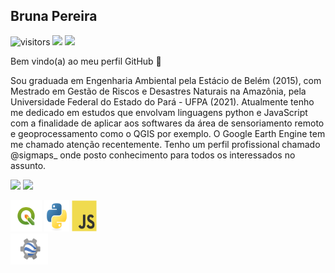 <h2>Bruna Pereira</h2>



<!--Rede sociais-->
![visitors](https://visitor-badge.laobi.icu/badge?page_id=Brularissap.earthengine-js)
<a href ="https://www.instagram.com/sigmaps_/"><img src="https://img.shields.io/badge/My-Instagram-red"></a>
<a href ="https://www.linkedin.com/in/bruna-pereira-989395ab/"><img src="https://img.shields.io/badge/My-Linkedin-blue"></a>

Bem vindo(a) ao meu perfil GitHub 👋
 
<!-- Quem sou eu?-->
Sou graduada em Engenharia Ambiental pela Estácio de Belém (2015), com Mestrado em Gestão de Riscos e Desastres Naturais na Amazônia, pela Universidade Federal do Estado do Pará - UFPA (2021). Atualmente tenho me dedicado em estudos que envolvam linguagens python e JavaScript com a finalidade de aplicar aos softwares da área de sensoriamento remoto e geoprocessamento como o QGIS por exemplo. O Google Earth Engine tem me chamado atenção recentemente. Tenho um perfil profissional chamado @sigmaps_ onde posto conhecimento para todos os interessados no assunto.


<!-- GitHub Stats-->
<div>
<img height="180em" src="https://github-readme-stats.vercel.app/api?username=Brularissap&show_icons=true&theme=default" />
<img height="180em" src="https://github-readme-stats.vercel.app/api/top-langs/?username=Brularissap&layout=compac&tlangs_count=16&theme=default"/>
 
</div>

<!-- Abaixo estão os icones para python, js, qgis e gee -->

<img src="https://raw.githubusercontent.com/Brularissap/Brularissap/main/qgis-icon.png"
     width="50" 
     height="50" />
<img src="https://raw.githubusercontent.com/Brularissap/Brularissap/main/python-original.svg"
     width="40" 
     height="50" />
<img src="https://raw.githubusercontent.com/Brularissap/Brularissap/main/javascript-original.svg"
     width="40" 
     height="50" />  
<img src="https://raw.githubusercontent.com/Brularissap/Brularissap/main/google_earth_engine_logo.png" 
     width="60" 
     height="50" />



